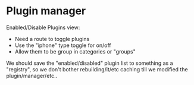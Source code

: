 # Plugin manager

Enabled/Disable Plugins view:
 - Need a route to toggle plugins
 - Use the "iphone" type toggle for on/off
 - Allow them to be group in categories or "groups"

We should save the "enabled/disabled" plugin list to something as a "registry", so we don't bother
rebuilding/it/etc caching till we modified the plugin/manager/etc..


